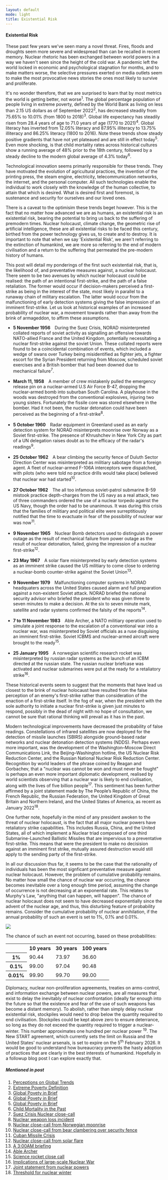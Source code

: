 ```yaml
---
layout: default
mode: light
title: Existential Risk
---
```

<h4>Existential Risk</h4>
<p>These past few years we've seen many a novel threat. Fires, floods and droughts seem more severe and widespread than can be recalled in recent memory. 
Nuclear rhetoric has been exchanged between world powers in a way we haven't seen since the height of the cold war. A pandemic left the world locked in economic and
psychological stagnation for months, and to make matters worse, the selective pressures exerted on media outlets seem to make the most provocative news stories
the ones most likely to survive and proliferate.</p>
<p>It's no wonder therefore, that we are surprised to learn that by most metrics the world is getting better, not worse<sup>1</sup>. The global percentage population
of people living in extreme poverty, defined by the World Bank as living on less than 2.15 US dollars as of September 2022<sup>2</sup>, has decreased steadily from 75.65% 
to 10.01% (from 1800 to 2018)<sup>3</sup>. Global life expectancy has steadily risen from 28.4 years of age to 71.0 years of age (1770 to 2021)<sup>4</sup>. Global
literacy has inverted from 12.05% literacy and 87.95% illiteracy to 13.75% illiteracy and 86.25% literacy (1800 to 2016). Note these trends show steady positive 
gradients that have not yet plateaued and are still in effect today<sup>5</sup>. Even more shocking, is that child mortality rates across historical cultures show a
running average of 48% prior to the 18th century, followed by a steady decline to the modern global average of 4.3% today<sup>6</sup>.</p>
<p>Technological innovation seems primarily responsible for these trends. They have motivated the evolution of agricultural practices, the invention of the printing press,
the steam engine, electricity, telecommunication networks, the internet, and the personal computer. All such technologies enable the individual to work closely with the 
knowledge of the human collective, to attain that which is desired. What is desired first and foremost, is sustenance and security for ourselves and our loved ones.</p>
<p>There is a caveat to the optimisim these trends beget however. This is the fact that no matter how advanced we are as humans, an existential risk is an existential 
risk, bearing the potential to bring us back to the suffering of premodern times. Nuclear holocaust, climate change, the geometric rise of artificial intelligence, these
are all existential risks to be faced this century, birthed from the power technology gives us, to create and to destroy. It is important to note that when we say 
'Existential Risk', we aren't referring to the extinction of humankind, we are more so referring to the end of modern civilisation and a return to the suffering
that permeated the pre-modern history of humans.</p>
<p>This post will detail my ponderings of the first such existential risk, that is, the likelihood of, and preventative measures against, a nuclear holocaust.
There seem to be two avenues by which nuclear holocaust could be realised: the path of an intentional first-strike, and the path of a false retaliation. The former would
occur if decision-makers perceived a first-strike as being in the interest of the state, most likely in parallel to a runaway chain of military escalation. The latter
would occur from the malfunctioning of early detection systems giving the false impression of an imminent first-strike. Let us look at historical examples of an increased
probability of nuclear war, a movement towards rather than away from the brink of armageddon, to affirm these assumptions.</p>
<p>
    <ul>
        <li>
            <b>5 November 1956</b>&emsp;During the Suez Crisis, NORAD misinterpreted collated reports of soviet activity as signalling an offensive towards NATO-allied France 
            and the United Kingdom, potentially necessitating a nuclear first-strike against the soviet Union. These collated reports were found to be a coincidental
            combination of events, which included a wedge of swans over Turkey being misidentified as fighter jets, a fighter escort for the Syrian President returning 
            from Moscow, scheduled soviet exercises and a British bomber that had been downed due to mechanical failure<sup>7</sup>.
        </li>
        <br>
        <li><b> March 11, 1958</b>&emsp;A member of crew mistakenly pulled the emergency release pin on a nuclear-armed U.S Air Force B-47, dropping the nuclear-armed bomb
        into suburban South Carolina. A playhouse in the woods was destroyed from the conventional explosives, injuring two young sisters. Fortunately the fissile core
        was stored elsewhere in the bomber. Had it not been, the nuclear detonation could have been perceived as the beginning of a first-strike<sup>8</sup>.
        </li>
        <br>
        <li>
            <b>5 October 1960</b>&emsp;Radar equipment in Greenland used as an early detection system for NORAD misinterprets moonrise over Norway as a Soviet first-strike.
            The presence of Khrushchev in New York City as part of a UN delegation raises doubt as to the efficacy of the radar's readings<sup>9</sup>. 
        </li>
        <br>
        <li><b>25 October 1962</b>&emsp;A bear climbing the security fence of Duluth Sector Direction Center was misinterpreted as militiary sabotage from a foreign agent.
        A fleet of nuclear-armed F-106A interceptors were dispatched, with pilots (who were told no practice drills would take place) believed that nuclear war had 
        started<sup>10</sup>.
        </li>
        <br>
        <li><b>27 October 1962</b>&emsp;The all too infamous soviet-patrol submarine B-59 mistook practice depth-charges from the US navy as a real attack, two of three 
        commanders ordered the use of a nuclear torpedo against the US Navy, though the order had to be unanimous. It was during this crisis that the families of 
        militiary and political elite were surreptitiously notified that the time to evactuate in fear of the possibility of nuclear war was now<sup>11</sup>. 
        </li>
        <br>
        <li><b>9 November 1965</b>&emsp;Nuclear Bomb detectors used to distinguish a power outage as the result of mechanical failure from power outage as the result of
        nuclear detonation, failed, giving the impression of a nuclear first-strike<sup>12</sup>.
        </li>
        <br>
        <li><b>23 May 1967</b>&emsp;A solar flare misinterpreted by early detection systems as an imminent strike caused the US militiary to come close to ordering 
        a nuclear-bomb counter-strike against the Soviet Union<sup>13</sup>.
        </li>
        <br>
        <li><b>9 November 1979</b>&emsp;Malfunctioning computer systems in NORAD headquaters across the United States caused alarm and full preparation against a 
        non-existent Soviet attack. NORAD briefed the national security advisor who briefed the president who was given three to seven minutes to make a decision.
        At the six to seven minute mark, satellite and radar systems confirmed the falsity of the reports<sup>14</sup>.
        </li>
        <br>
        <li><b>7 to 11 November 1983</b>&emsp;Able Archer, a NATO militiary operation used to simulate a joint response to the escalation of a conventional war into a 
        nuclear war, was misinterpreted by Soviet officials as a ruse disguising an imminent first-strike. Soviet ICBMS and nuclear-armed aircraft were brought to 
        the ready<sup>15</sup>.
        </li>
        <br>
        <li><b>25 January 1995</b>&emsp;A norwegian scientific research rocket was misinterpreted by russian radar systems as the launch of an ICBM directed at the russian 
        state. The russian nuclear briefcase was activated and nuclear submarines were put at the ready for a retaliatory strike<sup>16</sup>.
        </li>
    </ul>
</p>
<p>These historical events seem to suggest that the moments that have lead us closest to the brink of nuclear holocaust have resulted from the false perception of 
an enemy's first-strike rather than consideration of the enaction of a first-strike itself. In the fog of war, when the president with the sole authority to 
initiate a nuclear first-strike is given just minutes to respond, possibly in the dead of night with no hope of consultation, we cannot be sure that rational thinking
will prevail as it has in the past.</p>
<p>Modern technological improvements have decreased the probability of false readings. Constellations of infrared satellites are now deployed for the detection of
missile launches (SBIRS) alongside ground-based radar networks and nuclear detonation detection systems (NDDS). Perhaps even more important, was the development of the
Washington–Moscow Direct Communications Link, the Beijing–Washington hotline, the US Nuclear Risk Reduction Center, and the Russian National Nuclear Risk Reduction Center.
Recognition by world leaders of the phrase coined by Reagan and Gorbachev, that a "nuclear was cannot be won and must never be fought" is perhaps an even more important
diplomatic development, realised by world scientists observing that a nuclear war is likely to end civilisation, along with the lives of five billion people<sup>17</sup>.
 This sentiment has been further affirmed by a joint statement made by The People’s Republic of China, the French
Republic, the Russian Federation, the United Kingdom of Great Britain and Northern Ireland, and the United States of America, as recent as January 2022<sup>18</sup>.</p>
<p>One further note, hopefully in the mind of any president awoken to the threat of nuclear holocaust, is the fact that all major nuclear powers have retaliatory strike 
capabilities. This includes Russia, China, and the United States, all of which implement a Nuclear triad composed of one third Submarine-Launched Ballistic Missiles that 
are impervious to a preventative first-strike. This means that were the president to make no decisision against an imminent first strike, mutually assured destruction
would still apply to the sending party of the first-strike.</p>
<p>In all our discussion thus far, it seems to be the case that the rationality of individuals has been the most signficant preventative measure against nuclear holocaust.
However, the problem of cumulative probability remains. No matter how small the chance of nuclear war occurring, the chance becomes inevitable over a long enough time period,
assuming the change of occurrence is not decreasing at an exponential rate. This relates to Murphy's Law, "anything that can happen, will happen".
The chance of nuclear holocaust does not seem to have decreased exponentially since the advent of the nuclear age, and thus, this disturbing feature of probability 
remains. Consider the cumulative probability of nuclear annihilation, if the annual probability of such an event is set to 1%, 0.1% and 0.01%.</p>
<p><img class="something" src="/Assets/images/cumulative_probability2.png"></p>
<p>The chance of such an event not occurring, based on these probabilities:
<table>
  <tr>
    <th></th>
    <th>10 years</th>
    <th>30 years</th>
    <th>100 years</th>
  </tr>
  <tr>
    <th>1%</th>
    <td>90.44</td>
    <td>73.97</td>
    <td>36.60</td>
  </tr>
  <tr>
    <th>0.1%</th>
    <td>99.00</td>
    <td>97.04</td>
    <td>90.48</td>
  </tr>
  <tr>
    <th>0.01%</th>
    <td>99.90</td>
    <td>99.70</td>
    <td>99.00</td>
  </tr>
</table>
</p>
<p>Diplomacy, nuclear non-proliferation agreements, treaties on arms-control, and information exchange between nuclear powers, are all measures that exist to delay the
inevitably of nuclear confrontation (ideally far enough into the future so that the existence and fear of the use of such weapons has become a distant memory). To 
abolish, rather than simply delay nuclear existential risk, stockpiles would need to drop below the quantity required to end civilisation. Stockpiles could be kept above
zero to ensure deterrance, so long as they do not exceed the quantity required to trigger a nuclear-winter. This number approximates one hundred per nuclear power <sup>19</sup>.
The New START agreement, which currently sets the limit on Russia and the United States' nuclear arsenals, is set to expire on the 5<sup>th</sup> February 2026.
It would be good to understand how bureaucracy prevents the hasty adoption of practices that are clearly in the best interests of humankind. Hopefully in a followup 
blog post I can explore exactly that.</p>
<h5>Mentioned in post</h5>
<p><ol class="reference-list">
    <li><a href="https://ourworldindata.org/wrong-about-the-world">Perceptions on Global Trends</a></li>
    <li><a href="https://www.worldbank.org/en/news/factsheet/2022/05/02/fact-sheet-an-adjustment-to-global-poverty-lines">Extreme Poverty Definition</a></li>
    <li><a href="https://ourworldindata.org/extreme-poverty-in-brief">Global Povety in Brief</a></li>
    <li><a href="https://ourworldindata.org/life-expectancy">Global Povety in Brief</a></li>
    <li><a href="https://ourworldindata.org/literacy">Global Povety in Brief</a></li>
    <li><a href="https://ourworldindata.org/child-mortality-in-the-past">Child Mortality in the Past</a></li>
    <li><a href="https://www.cvce.eu/obj/lettre_de_nikolai_boulganine_a_guy_mollet_sur_la_crise_de_suez_5_novembre_1956-fr-55f243a1-de38-401d-9834-d279bf3874b3.html"> 
    Suez Crisis Nuclear close-call</a></li>
    <li><a href="https://www.militarytimes.com/news/2018/03/31/the-atomic-bomb-that-faded-into-south-carolina-history/#:~:text=Sixty%20years%20ago%2C%20on%20March,t%20detonate%20%E2%80%94%20the%20stories%20differ.">Nuclear weapon loss incident</a></li>
    <li><a href="https://www.ucsusa.org/sites/default/files/attach/2015/04/Close%20Calls%20with%20Nuclear%20Weapons.pdf">Nuclear close-call from Norwegian moonrise</a></li>
    <li><a href="https://www.newyorker.com/magazine/1995/06/19/the-general-and-world-war-iii">Nuclear close-call from bear clambering over security fence</a></li>
    <li><a href="https://nsarchive2.gwu.edu/NSAEBB/NSAEBB75/">Cuban Missile Crisis</a></li>
    <li><a href="https://www.wagingpeace.org/nuclear-close-calls/">Nuclear close-call from solar flare</a></li>
    <li><a href="https://nsarchive.gwu.edu/briefing-book/nuclear-vault/2020-03-16/false-warnings-soviet-missile-attacks-during-1979-80-led-alert-actions-us-strategic-forces#:~:text=On%209%20November%201979%20NORAD,Strategic%20Air%20Command%2C%20and%20elsewhere.">A 3:00AM briefing</a></li>
    <li><a href="https://www.smithsonianmag.com/history/the-1983-military-drill-that-nearly-sparked-nuclear-war-with-the-soviets-180979980/">Able Archer</a></li>
    <li><a href="https://en.wikipedia.org/wiki/Norwegian_rocket_incident">Science rocket close call</a></li>
    <li><a href="https://www.nature.com/articles/s43016-022-00573-0">Implications of large-scale Nuclear War</a></li>
    <li><a href="https://www.whitehouse.gov/briefing-room/statements-releases/2022/01/03/p5-statement-on-preventing-nuclear-war-and-avoiding-arms-races/#:~:text=We%20affirm%20that%20a%20nuclear,deter%20aggression%2C%20and%20prevent%20war.">Joint statement from nuclear powers</a></li>
    <li><a href="https://www.academia.edu/36835898/A_National_Pragmatic_Safety_Limit_for_Nuclear_Weapon_Quantities">Threshold for nuclear winter</a></li>
    </ol>
</p>